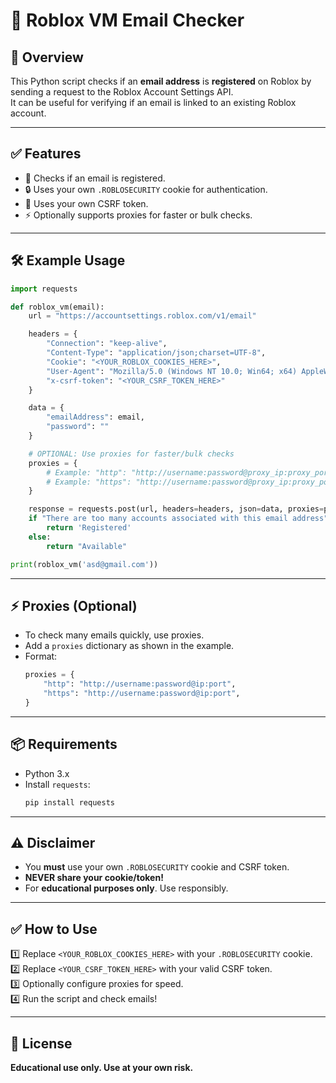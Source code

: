 # 🚀 Roblox VM Email Checker

## 📌 Overview

This Python script checks if an **email address** is **registered** on Roblox by sending a request to the Roblox Account Settings API.  
It can be useful for verifying if an email is linked to an existing Roblox account.

---

## ✅ Features

- 📨 Checks if an email is registered.
- 🔒 Uses your own `.ROBLOSECURITY` cookie for authentication.
- 🔑 Uses your own CSRF token.
- ⚡️ Optionally supports proxies for faster or bulk checks.

---

## 🛠️ Example Usage

```python
import requests

def roblox_vm(email):
    url = "https://accountsettings.roblox.com/v1/email"

    headers = {
        "Connection": "keep-alive",
        "Content-Type": "application/json;charset=UTF-8",
        "Cookie": "<YOUR_ROBLOX_COOKIES_HERE>",
        "User-Agent": "Mozilla/5.0 (Windows NT 10.0; Win64; x64) AppleWebKit/537.36 (KHTML, like Gecko) Chrome/137.0.0.0 Safari/537.36",
        "x-csrf-token": "<YOUR_CSRF_TOKEN_HERE>"
    }

    data = {
        "emailAddress": email,
        "password": ""
    }

    # OPTIONAL: Use proxies for faster/bulk checks
    proxies = {
        # Example: "http": "http://username:password@proxy_ip:proxy_port",
        # Example: "https": "http://username:password@proxy_ip:proxy_port",
    }

    response = requests.post(url, headers=headers, json=data, proxies=proxies)
    if "There are too many accounts associated with this email address" in response.text:
        return 'Registered'
    else:
        return "Available"

print(roblox_vm('asd@gmail.com'))
```

---

## ⚡️ Proxies (Optional)

- To check many emails quickly, use proxies.
- Add a `proxies` dictionary as shown in the example.
- Format:  
  ```python
  proxies = {
      "http": "http://username:password@ip:port",
      "https": "http://username:password@ip:port",
  }
  ```

---

## 📦 Requirements

- Python 3.x
- Install `requests`:
  ```bash
  pip install requests
  ```

---

## ⚠️ Disclaimer

- You **must** use your own `.ROBLOSECURITY` cookie and CSRF token.
- **NEVER share your cookie/token!**
- For **educational purposes only**. Use responsibly.

---

## ✅ How to Use

1️⃣ Replace `<YOUR_ROBLOX_COOKIES_HERE>` with your `.ROBLOSECURITY` cookie.  
2️⃣ Replace `<YOUR_CSRF_TOKEN_HERE>` with your valid CSRF token.  
3️⃣ Optionally configure proxies for speed.  
4️⃣ Run the script and check emails!

---

## 📃 License

**Educational use only. Use at your own risk.**
